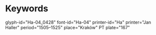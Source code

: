 # Keywords
glyph-id="Ha-04_0428"
font-id="Ha-04"
printer-id="Ha"
printer="Jan Haller"
period="1505–1525"
place="Kraków"
PT plate="167"
